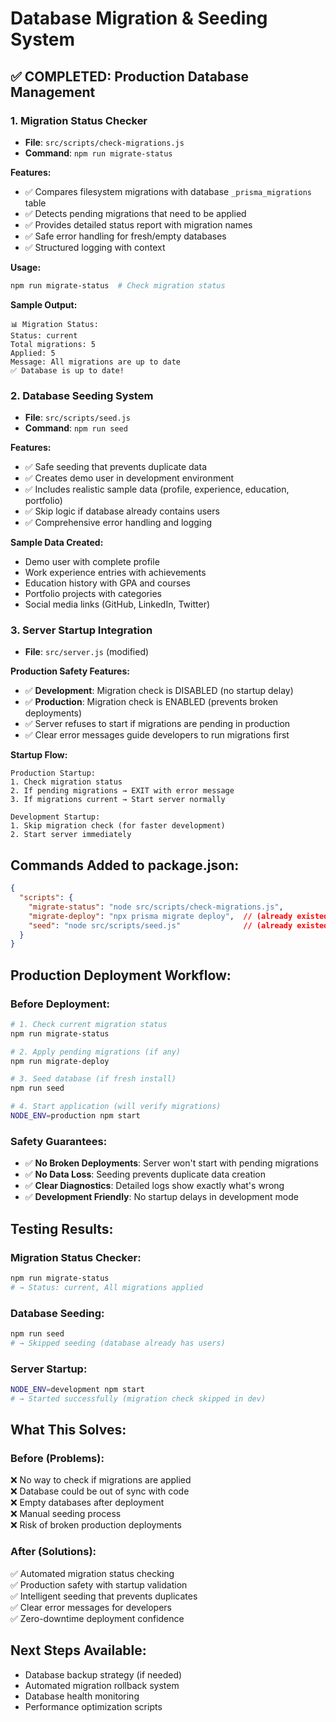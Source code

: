 # Database Migration & Seeding System

## ✅ COMPLETED: Production Database Management

### 1. **Migration Status Checker** 
- **File**: `src/scripts/check-migrations.js`
- **Command**: `npm run migrate-status`

**Features:**
- ✅ Compares filesystem migrations with database `_prisma_migrations` table
- ✅ Detects pending migrations that need to be applied
- ✅ Provides detailed status report with migration names
- ✅ Safe error handling for fresh/empty databases
- ✅ Structured logging with context

**Usage:**
```bash
npm run migrate-status  # Check migration status
```

**Sample Output:**
```
📊 Migration Status:
Status: current
Total migrations: 5
Applied: 5
Message: All migrations are up to date
✅ Database is up to date!
```

### 2. **Database Seeding System**
- **File**: `src/scripts/seed.js` 
- **Command**: `npm run seed`

**Features:**
- ✅ Safe seeding that prevents duplicate data
- ✅ Creates demo user in development environment
- ✅ Includes realistic sample data (profile, experience, education, portfolio)
- ✅ Skip logic if database already contains users
- ✅ Comprehensive error handling and logging

**Sample Data Created:**
- Demo user with complete profile
- Work experience entries with achievements
- Education history with GPA and courses
- Portfolio projects with categories
- Social media links (GitHub, LinkedIn, Twitter)

### 3. **Server Startup Integration**
- **File**: `src/server.js` (modified)

**Production Safety Features:**
- ✅ **Development**: Migration check is DISABLED (no startup delay)
- ✅ **Production**: Migration check is ENABLED (prevents broken deployments)
- ✅ Server refuses to start if migrations are pending in production
- ✅ Clear error messages guide developers to run migrations first

**Startup Flow:**
```
Production Startup:
1. Check migration status
2. If pending migrations → EXIT with error message
3. If migrations current → Start server normally

Development Startup:
1. Skip migration check (for faster development)
2. Start server immediately
```

## **Commands Added to package.json:**

```json
{
  "scripts": {
    "migrate-status": "node src/scripts/check-migrations.js",
    "migrate-deploy": "npx prisma migrate deploy",  // (already existed)
    "seed": "node src/scripts/seed.js"              // (already existed, now implemented)
  }
}
```

## **Production Deployment Workflow:**

### Before Deployment:
```bash
# 1. Check current migration status
npm run migrate-status

# 2. Apply pending migrations (if any)
npm run migrate-deploy

# 3. Seed database (if fresh install)
npm run seed

# 4. Start application (will verify migrations)
NODE_ENV=production npm start
```

### Safety Guarantees:
- ✅ **No Broken Deployments**: Server won't start with pending migrations
- ✅ **No Data Loss**: Seeding prevents duplicate data creation
- ✅ **Clear Diagnostics**: Detailed logs show exactly what's wrong
- ✅ **Development Friendly**: No startup delays in development mode

## **Testing Results:**

### Migration Status Checker:
```bash ✅ PASSED
npm run migrate-status
# → Status: current, All migrations applied
```

### Database Seeding:
```bash ✅ PASSED  
npm run seed
# → Skipped seeding (database already has users)
```

### Server Startup:
```bash ✅ PASSED
NODE_ENV=development npm start
# → Started successfully (migration check skipped in dev)
```

## **What This Solves:**

### Before (Problems):
❌ No way to check if migrations are applied  
❌ Database could be out of sync with code  
❌ Empty databases after deployment  
❌ Manual seeding process  
❌ Risk of broken production deployments  

### After (Solutions):  
✅ Automated migration status checking  
✅ Production safety with startup validation  
✅ Intelligent seeding that prevents duplicates  
✅ Clear error messages for developers  
✅ Zero-downtime deployment confidence  

## **Next Steps Available:**
- Database backup strategy (if needed)
- Automated migration rollback system
- Database health monitoring
- Performance optimization scripts
